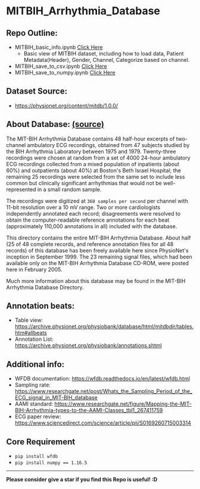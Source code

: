 # MITBIH_Arrhythmia_Database

## Repo Outline:
- MITBIH_basic_info.ipynb [Click Here](https://github.com/triarts/MITBIH_Arrhythmia_Database/blob/master/MITBIH_basic_info.ipynb)
  - Basic view of MITBIH dataset, including how to load data, Patient Metadata(Header), Gender, Channel, Categorize based on channel.
- MITBIH_save_to_csv.ipynb [Click Here](https://github.com/triarts/MITBIH_Arrhythmia_Database/blob/master/MITBIH_save_to_csv.ipynb)
- MITBIH_save_to_numpy.ipynb [Click Here](https://github.com/triarts/MITBIH_Arrhythmia_Database/blob/master/MITBIH_save_to_numpy.ipynb)

## Dataset Source: 
  - https://physionet.org/content/mitdb/1.0.0/

## About Database: [(source)](https://physionet.org/content/mitdb/1.0.0/)
The MIT-BIH Arrhythmia Database contains 48 half-hour excerpts of two-channel ambulatory ECG recordings, obtained from 47 subjects studied by the BIH Arrhythmia Laboratory between 1975 and 1979. Twenty-three recordings were chosen at random from a set of 4000 24-hour ambulatory ECG recordings collected from a mixed population of inpatients (about 60%) and outpatients (about 40%) at Boston's Beth Israel Hospital; the remaining 25 recordings were selected from the same set to include less common but clinically significant arrhythmias that would not be well-represented in a small random sample.

The recordings were digitized at `360 samples per second` per channel with 11-bit resolution over a 10 mV range. Two or more cardiologists independently annotated each record; disagreements were resolved to obtain the computer-readable reference annotations for each beat (approximately 110,000 annotations in all) included with the database.

This directory contains the entire MIT-BIH Arrhythmia Database. About half (25 of 48 complete records, and reference annotation files for all 48 records) of this database has been freely available here since PhysioNet's inception in September 1999. The 23 remaining signal files, which had been available only on the MIT-BIH Arrhythmia Database CD-ROM, were posted here in February 2005.

Much more information about this database may be found in the MIT-BIH Arrhythmia Database Directory.


## Annotation beats:
  - Table view: https://archive.physionet.org/physiobank/database/html/mitdbdir/tables.htm#allbeats
  - Annotation List: https://archive.physionet.org/physiobank/annotations.shtml
  
## Additional info:
  - WFDB documentation: https://wfdb.readthedocs.io/en/latest/wfdb.html
  - Sampling rate: https://www.researchgate.net/post/Whats_the_Sampling_Period_of_the_ECG_signal_in_MIT-BIH_database
  - AAMI standard: https://www.researchgate.net/figure/Mapping-the-MIT-BIH-Arrhythmia-types-to-the-AAMI-Classes_tbl1_267411759
  - ECG paper review: https://www.sciencedirect.com/science/article/pii/S0169260715003314
  
  
## Core Requirement
  - `pip install wfdb`
  - `pip install numpy == 1.16.5`

---
**Please consider give  a star if you find this Repo is useful! :D**
